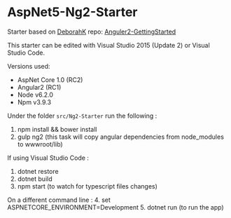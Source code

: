 # AspNet5-Ng2-Starter
Starter based on [DeborahK](https://github.com/DeborahK) repo: [Anguler2-GettingStarted](https://github.com/DeborahK/Angular2-GettingStarted)


This starter can be edited with Visual Studio 2015 (Update 2) or Visual Studio Code.

Versions used:
* AspNet Core 1.0 (RC2)
* Angular2 (RC1)
* Node v6.2.0
* Npm v3.9.3


Under the folder `src/Ng2-Starter` run the following :

1. npm install && bower install
2. gulp ng2 (this task will copy angular dependencies from node_modules to wwwroot/lib)


If using Visual Studio Code :

1. dotnet restore
2. dotnet build
3. npm start (to watch for typescript files changes)
 
On a different command line :
4. set ASPNETCORE_ENVIRONMENT=Development
5. dotnet run (to run the app)
